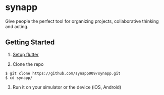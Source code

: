# synapp

Give people the perfect tool for organizing projects, collaborative thinking and acting.

## Getting Started


1. [Setup flutter](https://flutter.io/setup/)

2. Clone the repo

```
$ git clone https://github.com/synapp009/synapp.git
$ cd synapp/
```

3. Run it on your simulator or the device (iOS, Android)



